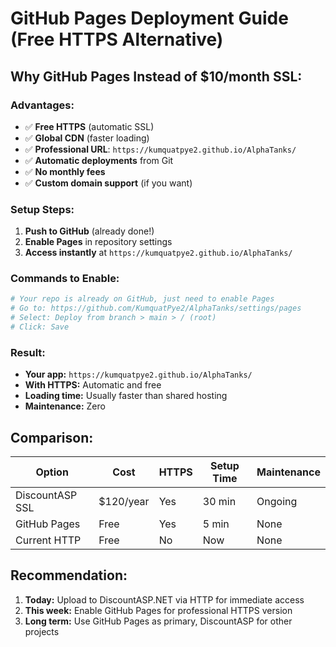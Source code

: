 # GitHub Pages Deployment Guide (Free HTTPS Alternative)

## Why GitHub Pages Instead of $10/month SSL:

### Advantages:
- ✅ **Free HTTPS** (automatic SSL)
- ✅ **Global CDN** (faster loading)
- ✅ **Professional URL**: `https://kumquatpye2.github.io/AlphaTanks/`
- ✅ **Automatic deployments** from Git
- ✅ **No monthly fees**
- ✅ **Custom domain support** (if you want)

### Setup Steps:

1. **Push to GitHub** (already done!)
2. **Enable Pages** in repository settings
3. **Access instantly** at `https://kumquatpye2.github.io/AlphaTanks/`

### Commands to Enable:
```bash
# Your repo is already on GitHub, just need to enable Pages
# Go to: https://github.com/KumquatPye2/AlphaTanks/settings/pages
# Select: Deploy from branch > main > / (root)
# Click: Save
```

### Result:
- **Your app:** `https://kumquatpye2.github.io/AlphaTanks/`
- **With HTTPS:** Automatic and free
- **Loading time:** Usually faster than shared hosting
- **Maintenance:** Zero

## Comparison:

| Option | Cost | HTTPS | Setup Time | Maintenance |
|--------|------|-------|------------|-------------|
| DiscountASP SSL | $120/year | Yes | 30 min | Ongoing |
| GitHub Pages | Free | Yes | 5 min | None |
| Current HTTP | Free | No | Now | None |

## Recommendation:
1. **Today:** Upload to DiscountASP.NET via HTTP for immediate access
2. **This week:** Enable GitHub Pages for professional HTTPS version
3. **Long term:** Use GitHub Pages as primary, DiscountASP for other projects
